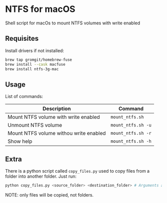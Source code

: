 # NTFS for macOS

Shell script for macOs to mount NTFS volumes with write enabled
 
## Requisites

Install drivers if not installed:

```bash
brew tap gromgit/homebrew-fuse
brew install --cask macfuse
brew install ntfs-3g-mac 
```

## Usage

List of commands:

| Description | Command |
|-|-|
|Mount NTFS volume with write enabled | `mount_ntfs.sh` |
|Unmount NTFS volume | `mount_ntfs.sh -u` |
|Mount NTFS volume withou write enabled | `mount_ntfs.sh -r` |
|Show help | `mount_ntfs.sh -h` |

## Extra

There is a python script called `copy_files.py` used to copy files from a folder into another folder. Just run:

```bash
python copy_files.py <source_folder> <destination_folder> # Arguments are mandatory
```

NOTE: only files will be copied, not folders.
